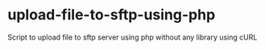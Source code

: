 # upload-file-to-sftp-using-php
Script to upload file to sftp server using php without any library using cURL

